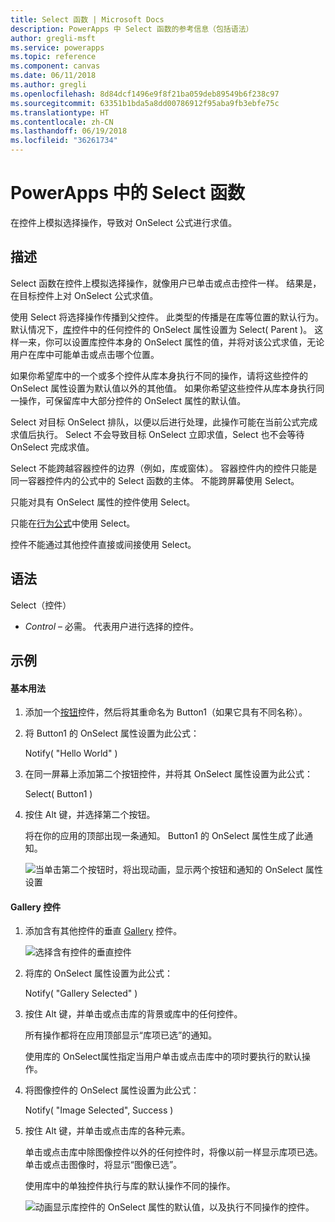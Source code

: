 ```yaml
---
title: Select 函数 | Microsoft Docs
description: PowerApps 中 Select 函数的参考信息（包括语法）
author: gregli-msft
ms.service: powerapps
ms.topic: reference
ms.component: canvas
ms.date: 06/11/2018
ms.author: gregli
ms.openlocfilehash: 8d84dcf1496e9f8f21ba059deb89549b6f238c97
ms.sourcegitcommit: 63351b1bda5a8dd00786912f95aba9fb3ebfe75c
ms.translationtype: HT
ms.contentlocale: zh-CN
ms.lasthandoff: 06/19/2018
ms.locfileid: "36261734"
---
```

# <a name="select-function-in-powerapps"></a>PowerApps 中的 Select 函数
在控件上模拟选择操作，导致对 OnSelect 公式进行求值。

## <a name="description"></a>描述
Select 函数在控件上模拟选择操作，就像用户已单击或点击控件一样。 结果是，在目标控件上对 OnSelect 公式求值。

使用 Select 将选择操作传播到父控件。 此类型的传播是在库等位置的默认行为。 默认情况下，[库](../controls/control-gallery.md)控件中的任何控件的 OnSelect 属性设置为 Select( Parent )。 这样一来，你可以设置库控件本身的 OnSelect 属性的值，并将对该公式求值，无论用户在库中可能单击或点击哪个位置。

如果你希望库中的一个或多个控件从库本身执行不同的操作，请将这些控件的 OnSelect 属性设置为默认值以外的其他值。 如果你希望这些控件从库本身执行同一操作，可保留库中大部分控件的 OnSelect 属性的默认值。

Select 对目标 OnSelect 排队，以便以后进行处理，此操作可能在当前公式完成求值后执行。 Select 不会导致目标 OnSelect 立即求值，Select 也不会等待 OnSelect 完成求值。

Select 不能跨越容器控件的边界（例如，库或窗体）。 容器控件内的控件只能是同一容器控件内的公式中的 Select 函数的主体。 不能跨屏幕使用 Select。

只能对具有 OnSelect 属性的控件使用 Select。

只能在[行为公式](../working-with-formulas-in-depth.md)中使用 Select。

控件不能通过其他控件直接或间接使用 Select。

## <a name="syntax"></a>语法
Select（控件）

* *Control* – 必需。  代表用户进行选择的控件。

## <a name="examples"></a>示例

#### <a name="basic-usage"></a>基本用法

1. 添加一个[按钮](../controls/control-button.md)控件，然后将其重命名为 Button1（如果它具有不同名称）。

1. 将 Button1 的 OnSelect 属性设置为此公式：

    Notify( "Hello World" )

1. 在同一屏幕上添加第二个按钮控件，并将其 OnSelect 属性设置为此公式：

    Select( Button1 )

1. 按住 Alt 键，并选择第二个按钮。

    将在你的应用的顶部出现一条通知。 Button1 的 OnSelect 属性生成了此通知。

    ![当单击第二个按钮时，将出现动画，显示两个按钮和通知的 OnSelect 属性设置](media/function-select/basic-select.gif)

#### <a name="gallery-control"></a>Gallery 控件

1. 添加含有其他控件的垂直 [Gallery](../controls/control-gallery.md) 控件。

    ![选择含有控件的垂直控件](media/function-select/select-gallery.png)

2. 将库的 OnSelect 属性设置为此公式：
 
    Notify( "Gallery Selected" )

3. 按住 Alt 键，并单击或点击库的背景或库中的任何控件。

    所有操作都将在应用顶部显示“库项已选”的通知。

    使用库的 OnSelect属性指定当用户单击或点击库中的项时要执行的默认操作。

5. 将图像控件的 OnSelect 属性设置为此公式：

    Notify( "Image Selected", Success )

6. 按住 Alt 键，并单击或点击库的各种元素。

    单击或点击库中除图像控件以外的任何控件时，将像以前一样显示库项已选。 单击或点击图像时，将显示“图像已选”。
 
    使用库中的单独控件执行与库的默认操作不同的操作。

    ![动画显示库控件的 OnSelect 属性的默认值，以及执行不同操作的控件。](media/function-select/gallery-select.gif)
